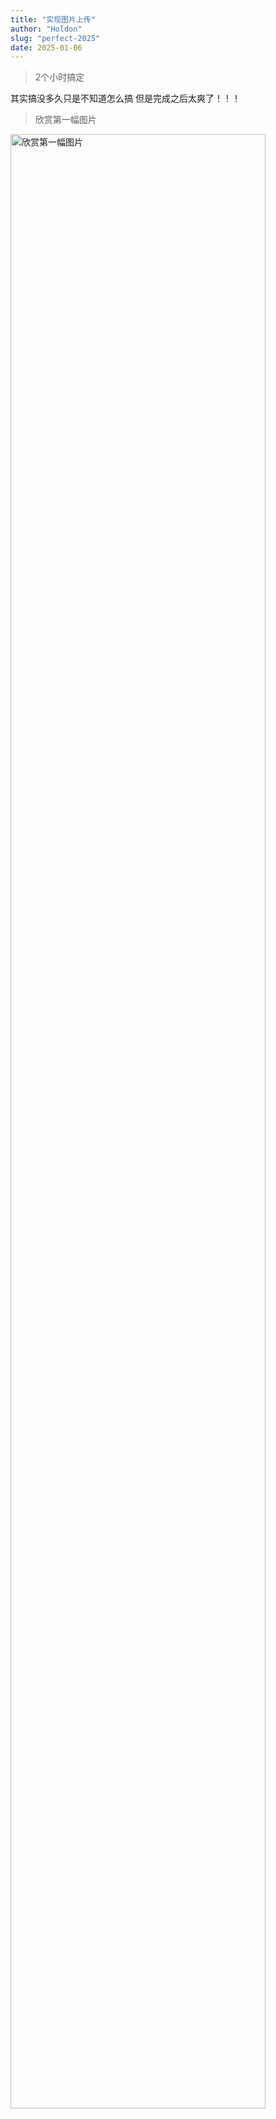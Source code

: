 ```yaml
---
title: "实现图片上传"
author: "Holdon"
slug: "perfect-2025"
date: 2025-01-06
---
```


> 2个小时搞定

其实搞没多久只是不知道怎么搞
但是完成之后太爽了！！！

>欣赏第一幅图片
<img src="https://image.52798.xyz/WechatIMG290.webp" alt="欣赏第一幅图片" style="width: 90%; height: auto;">